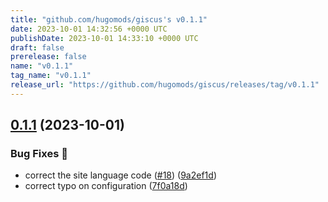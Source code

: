 ```yaml
---
title: "github.com/hugomods/giscus's v0.1.1"
date: 2023-10-01 14:32:56 +0000 UTC
publishDate: 2023-10-01 14:33:10 +0000 UTC
draft: false
prerelease: false
name: "v0.1.1"
tag_name: "v0.1.1"
release_url: "https://github.com/hugomods/giscus/releases/tag/v0.1.1"
---
```


## [0.1.1](https://github.com/hugomods/giscus/compare/v0.1.0...v0.1.1) (2023-10-01)


### Bug Fixes 🐞

* correct the site language code ([#18](https://github.com/hugomods/giscus/issues/18)) ([9a2ef1d](https://github.com/hugomods/giscus/commit/9a2ef1df1dec6dcc3fd0c94e510c5e2041838b20))
* correct typo on configuration ([7f0a18d](https://github.com/hugomods/giscus/commit/7f0a18d61d40be8c1c45b925b4d35ec1275dfec6))

